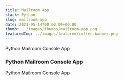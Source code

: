 ```yaml
---
title: Mailroom App
stack: Python
slug: mailroom-app
date: 2021-05-14T00:00:00+00:00
thumb: ../images/thumbs/mailroom-app.png
featuredImg: ../images/featured/coffee-banner.png
---
```


Python Mailroom Console App

### Python Mailroom Console App

Python Mailroom Console App
